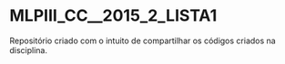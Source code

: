 # MLPIII_CC__2015_2_LISTA1
Repositório criado com o intuito de compartilhar os códigos criados na disciplina.
